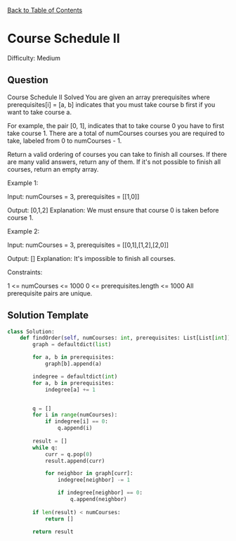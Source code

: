 [Back to Table of Contents](../../README.md)

# Course Schedule II
Difficulty: Medium

## Question
Course Schedule II
Solved 
You are given an array prerequisites where prerequisites[i] = [a, b] indicates that you must take course b first if you want to take course a.

For example, the pair [0, 1], indicates that to take course 0 you have to first take course 1.
There are a total of numCourses courses you are required to take, labeled from 0 to numCourses - 1.

Return a valid ordering of courses you can take to finish all courses. If there are many valid answers, return any of them. If it's not possible to finish all courses, return an empty array.

Example 1:

Input: numCourses = 3, prerequisites = [[1,0]]

Output: [0,1,2]
Explanation: We must ensure that course 0 is taken before course 1.

Example 2:

Input: numCourses = 3, prerequisites = [[0,1],[1,2],[2,0]]

Output: []
Explanation: It's impossible to finish all courses.

Constraints:

1 <= numCourses <= 1000
0 <= prerequisites.length <= 1000
All prerequisite pairs are unique.

## Solution Template
```python
class Solution:
    def findOrder(self, numCourses: int, prerequisites: List[List[int]]) -> List[int]:
        graph = defaultdict(list)

        for a, b in prerequisites:
            graph[b].append(a)

        indegree = defaultdict(int)
        for a, b in prerequisites:
            indegree[a] += 1


        q = []
        for i in range(numCourses):
            if indegree[i] == 0:
                q.append(i)
        
        result = []
        while q:
            curr = q.pop(0)
            result.append(curr)

            for neighbor in graph[curr]:
                indegree[neighbor] -= 1

                if indegree[neighbor] == 0:
                    q.append(neighbor)
        
        if len(result) < numCourses:
            return []

        return result

        
```

